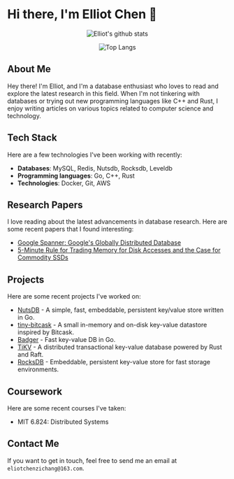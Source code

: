 # Hi there, I'm Elliot Chen 👋

<p align="center">
  <img src="https://github-readme-stats.vercel.app/api?username=elliotchenzichang&show_icons=true&count_private=true&theme=tokyonight" alt="Elliot's github stats"/>
</p>

<p align="center">
  <img src="https://github-readme-stats.vercel.app/api/top-langs/?username=elliotchenzichang&layout=compact&theme=tokyonight" alt="Top Langs"/>
</p>

## About Me

Hey there! I'm Elliot, and I'm a database enthusiast who loves to read and explore the latest research in this field. When I'm not tinkering with databases or trying out new programming languages like C++ and Rust, I enjoy writing articles on various topics related to computer science and technology.

## Tech Stack

Here are a few technologies I've been working with recently:

- **Databases**: MySQL, Redis, Nutsdb, Rocksdb, Leveldb
- **Programming languages**: Go, C++, Rust
- **Technologies**: Docker, Git, AWS

## Research Papers

I love reading about the latest advancements in database research. Here are some recent papers that I found interesting:

- [Google Spanner: Google's Globally Distributed Database](https://static.googleusercontent.com/media/research.google.com/en//archive/spanner-osdi2012.pdf)
- [5-Minute Rule for Trading Memory for Disk Accesses and the Case for Commodity SSDs](https://www.usenix.org/conference/fast11/technical-sessions/presentation/jiang)

## Projects

Here are some recent projects I've worked on:

- [NutsDB](https://github.com/xujiajun/nutsdb) - A simple, fast, embeddable, persistent key/value store written in Go.
- [tiny-bitcask](https://github.com/elliotchenzichang/tiny-bitcask) - A small in-memory and on-disk key-value datastore inspired by Bitcask.
- [Badger](https://github.com/dgraph-io/badger) - Fast key-value DB in Go.
- [TiKV](https://github.com/tikv/tikv) - A distributed transactional key-value database powered by Rust and Raft.
- [RocksDB](https://github.com/facebook/rocksdb) - Embeddable, persistent key-value store for fast storage environments.

## Coursework

Here are some recent courses I've taken:

- MIT 6.824: Distributed Systems

## Contact Me

If you want to get in touch, feel free to send me an email at `eliotchenzichang@163.com`.

